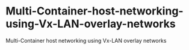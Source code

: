 # Multi-Container-host-networking-using-Vx-LAN-overlay-networks
Multi-Container host networking using Vx-LAN overlay networks
